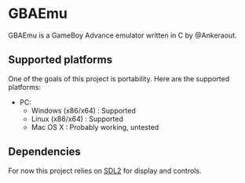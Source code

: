 # GBAEmu
GBAEmu is a GameBoy Advance emulator written in C by @Ankeraout.

## Supported platforms
One of the goals of this project is portability.
Here are the supported platforms:

- PC:
    - Windows (x86/x64) : Supported
    - Linux (x86/x64) : Supported
    - Mac OS X : Probably working, untested

## Dependencies
For now this project relies on [SDL2](https://www.libsdl.org/) for display and controls.